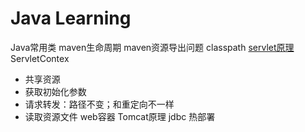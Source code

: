 # Java Learning

Java常用类
maven生命周期
maven资源导出问题
classpath
[servlet原理](https://www.cnblogs.com/yunlongn/p/10756573.html)
ServletContex
- 共享资源
- 获取初始化参数
- 请求转发：路径不变；和重定向不一样
- 读取资源文件
web容器
Tomcat原理
jdbc
热部署